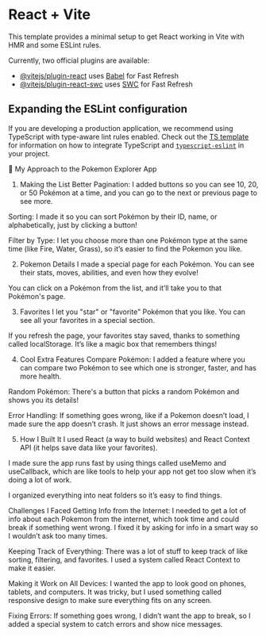# React + Vite

This template provides a minimal setup to get React working in Vite with HMR and some ESLint rules.

Currently, two official plugins are available:

- [@vitejs/plugin-react](https://github.com/vitejs/vite-plugin-react/blob/main/packages/plugin-react) uses [Babel](https://babeljs.io/) for Fast Refresh
- [@vitejs/plugin-react-swc](https://github.com/vitejs/vite-plugin-react/blob/main/packages/plugin-react-swc) uses [SWC](https://swc.rs/) for Fast Refresh

## Expanding the ESLint configuration

If you are developing a production application, we recommend using TypeScript with type-aware lint rules enabled. Check out the [TS template](https://github.com/vitejs/vite/tree/main/packages/create-vite/template-react-ts) for information on how to integrate TypeScript and [`typescript-eslint`](https://typescript-eslint.io) in your project.



📝 My Approach to the Pokemon Explorer App
1. Making the List Better
Pagination: I added buttons so you can see 10, 20, or 50 Pokémon at a time, and you can go to the next or previous page to see more.

Sorting: I made it so you can sort Pokémon by their ID, name, or alphabetically, just by clicking a button!

Filter by Type: I let you choose more than one Pokémon type at the same time (like Fire, Water, Grass), so it’s easier to find the Pokemon you like.

2. Pokemon Details
I made a special page for each Pokémon. You can see their stats, moves, abilities, and even how they evolve!

You can click on a Pokémon from the list, and it’ll take you to that Pokémon's page.

3. Favorites
I let you "star" or "favorite" Pokémon that you like. You can see all your favorites in a special section.

If you refresh the page, your favorites stay saved, thanks to something called localStorage. It’s like a magic box that remembers things!

4. Cool Extra Features
Compare Pokémon: I added a feature where you can compare two Pokémon to see which one is stronger, faster, and has more health.

Random Pokémon: There's a button that picks a random Pokémon and shows you its details!

Error Handling: If something goes wrong, like if a Pokemon doesn’t load, I made sure the app doesn’t crash. It just shows an error message instead.

5. How I Built It
I used React (a way to build websites) and React Context API (it helps save data like your favorites).

I made sure the app runs fast by using things called useMemo and useCallback, which are like tools to help your app not get too slow when it’s doing a lot of work.

I organized everything into neat folders so it’s easy to find things.

Challenges I Faced
Getting Info from the Internet: I needed to get a lot of info about each Pokemon from the internet, which took time and could break if something went wrong. I fixed it by asking for info in a smart way so I wouldn’t ask too many times.

Keeping Track of Everything: There was a lot of stuff to keep track of like sorting, filtering, and favorites. I used a system called React Context to make it easier.

Making it Work on All Devices: I wanted the app to look good on phones, tablets, and computers. It was tricky, but I used something called responsive design to make sure everything fits on any screen.

Fixing Errors: If something goes wrong, I didn’t want the app to break, so I added a special system to catch errors and show nice messages.
